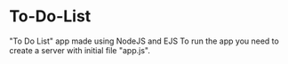 # To-Do-List
"To Do List" app made using NodeJS and EJS
To run the app you need to create a server with initial file "app.js".
